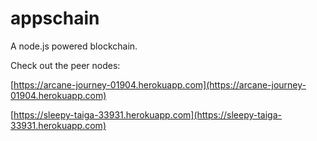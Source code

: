 # appschain

A node.js powered blockchain.

Check out the peer nodes:

[https://arcane-journey-01904.herokuapp.com](https://arcane-journey-01904.herokuapp.com)

[https://sleepy-taiga-33931.herokuapp.com](https://sleepy-taiga-33931.herokuapp.com)

